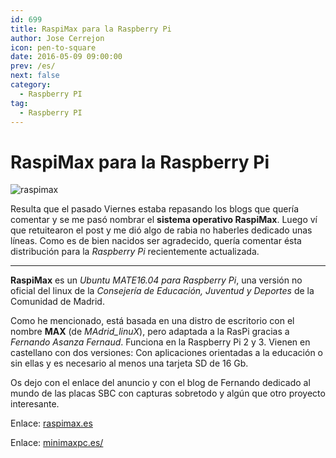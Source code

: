 ```yaml
---
id: 699
title: RaspiMax para la Raspberry Pi
author: Jose Cerrejon
icon: pen-to-square
date: 2016-05-09 09:00:00
prev: /es/
next: false
category:
  - Raspberry PI
tag:
  - Raspberry PI
---
```


# RaspiMax para la Raspberry Pi

![raspimax](/images/2016/05/raspimax.png)

Resulta que el pasado Viernes estaba repasando los blogs que quería comentar y se me pasó nombrar el **sistema operativo RaspiMax**. Luego ví que retuitearon el post y me dió algo de rabia no haberles dedicado unas líneas. Como es de bien nacidos ser agradecido, quería comentar  ésta distribución para la *Raspberry Pi* recientemente actualizada.

- - -
**RaspiMax** es un *Ubuntu MATE16.04 para Raspberry Pi*, una versión no oficial del linux de la *Consejería de Educación, Juventud y Deportes* de la Comunidad de Madrid.

Como he mencionado, está basada en una distro de escritorio con el nombre **MAX** (de *MAdrid_linuX*), pero adaptada a la RasPi gracias a *Fernando Asanza Fernaud*. Funciona en la Raspberry Pi 2 y 3. Vienen en castellano con dos versiones: Con aplicaciones orientadas a la educación o sin ellas y es necesario al menos una tarjeta SD de 16 Gb.

Os dejo con el enlace del anuncio y con el blog de Fernando dedicado al mundo de las placas SBC con capturas sobretodo y algún que otro proyecto interesante.

Enlace: [raspimax.es](http://raspimax.es)

Enlace: [minimaxpc.es/](http://minimaxpc.es/)